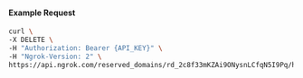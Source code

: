 <!-- Code generated for API Clients. DO NOT EDIT. -->

#### Example Request

```bash
curl \
-X DELETE \
-H "Authorization: Bearer {API_KEY}" \
-H "Ngrok-Version: 2" \
https://api.ngrok.com/reserved_domains/rd_2c8f33mKZAi9ONysnLCfqN5I9Pq/http_endpoint_configuration
```
